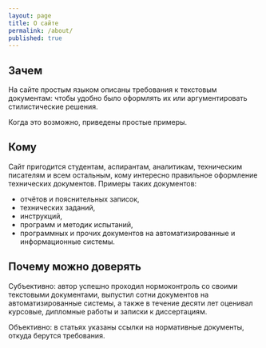 ```yaml
---
layout: page
title: О сайте
permalink: /about/
published: true
---
```


## Зачем

На сайте простым языком описаны требования к текстовым документам: чтобы удобно было оформлять их или аргументировать стилистические решения.

Когда это возможно, приведены простые примеры.

## Кому

Сайт пригодится студентам, аспирантам, аналитикам, техническим писателям и всем остальным, кому интересно правильное оформление технических документов. Примеры таких документов:

- отчётов и пояснительных записок,
- технических заданий,
- инструкций,
- программ и методик испытаний,
- программных и прочих документов на автоматизированные и информационные системы.

## Почему можно доверять

Субъективно: автор успешно проходил нормоконтроль со своими текстовыми документами, выпустил сотни документов на автоматизированные системы, а также в течение десяти лет оценивал курсовые, дипломные работы и записки к диссертациям.

Объективно: в статьях указаны ссылки на нормативные документы, откуда берутся требования.
